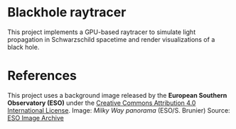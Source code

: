 # Blackhole raytracer

This project implements a GPU-based raytracer to simulate light propagation in Schwarzschild spacetime and render visualizations of a black hole.


# References    

This project uses a background image released by the **European Southern Observatory (ESO)** under the [Creative Commons Attribution 4.0 International License](https://creativecommons.org/licenses/by/4.0/).
Image: *Milky Way panorama* (ESO/S. Brunier)
Source: [ESO Image Archive](https://www.eso.org/public/images/eso0932a/)

